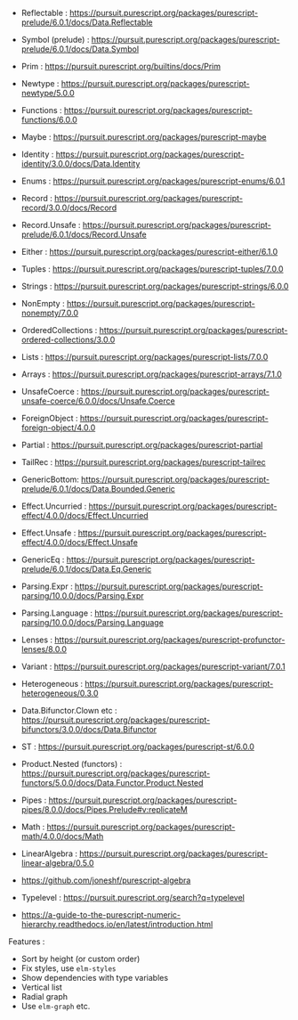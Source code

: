 * Reflectable : https://pursuit.purescript.org/packages/purescript-prelude/6.0.1/docs/Data.Reflectable
* Symbol (prelude) : https://pursuit.purescript.org/packages/purescript-prelude/6.0.1/docs/Data.Symbol
* Prim : https://pursuit.purescript.org/builtins/docs/Prim
* Newtype : https://pursuit.purescript.org/packages/purescript-newtype/5.0.0
* Functions : https://pursuit.purescript.org/packages/purescript-functions/6.0.0
* Maybe : https://pursuit.purescript.org/packages/purescript-maybe
* Identity : https://pursuit.purescript.org/packages/purescript-identity/3.0.0/docs/Data.Identity
* Enums : https://pursuit.purescript.org/packages/purescript-enums/6.0.1
* Record : https://pursuit.purescript.org/packages/purescript-record/3.0.0/docs/Record
* Record.Unsafe : https://pursuit.purescript.org/packages/purescript-prelude/6.0.1/docs/Record.Unsafe
* Either : https://pursuit.purescript.org/packages/purescript-either/6.1.0
* Tuples : https://pursuit.purescript.org/packages/purescript-tuples/7.0.0
* Strings : https://pursuit.purescript.org/packages/purescript-strings/6.0.0
* NonEmpty : https://pursuit.purescript.org/packages/purescript-nonempty/7.0.0
* OrderedCollections : https://pursuit.purescript.org/packages/purescript-ordered-collections/3.0.0
* Lists : https://pursuit.purescript.org/packages/purescript-lists/7.0.0
* Arrays : https://pursuit.purescript.org/packages/purescript-arrays/7.1.0
* UnsafeCoerce : https://pursuit.purescript.org/packages/purescript-unsafe-coerce/6.0.0/docs/Unsafe.Coerce
* ForeignObject : https://pursuit.purescript.org/packages/purescript-foreign-object/4.0.0
* Partial : https://pursuit.purescript.org/packages/purescript-partial
* TailRec : https://pursuit.purescript.org/packages/purescript-tailrec
* GenericBottom: https://pursuit.purescript.org/packages/purescript-prelude/6.0.1/docs/Data.Bounded.Generic
* Effect.Uncurried : https://pursuit.purescript.org/packages/purescript-effect/4.0.0/docs/Effect.Uncurried
* Effect.Unsafe : https://pursuit.purescript.org/packages/purescript-effect/4.0.0/docs/Effect.Unsafe
* GenericEq : https://pursuit.purescript.org/packages/purescript-prelude/6.0.1/docs/Data.Eq.Generic

* Parsing.Expr : https://pursuit.purescript.org/packages/purescript-parsing/10.0.0/docs/Parsing.Expr
* Parsing.Language : https://pursuit.purescript.org/packages/purescript-parsing/10.0.0/docs/Parsing.Language
* Lenses : https://pursuit.purescript.org/packages/purescript-profunctor-lenses/8.0.0
* Variant : https://pursuit.purescript.org/packages/purescript-variant/7.0.1
* Heterogeneous : https://pursuit.purescript.org/packages/purescript-heterogeneous/0.3.0
* Data.Bifunctor.Clown etc : https://pursuit.purescript.org/packages/purescript-bifunctors/3.0.0/docs/Data.Bifunctor
* ST : https://pursuit.purescript.org/packages/purescript-st/6.0.0
* Product.Nested (functors) : https://pursuit.purescript.org/packages/purescript-functors/5.0.0/docs/Data.Functor.Product.Nested
* Pipes : https://pursuit.purescript.org/packages/purescript-pipes/8.0.0/docs/Pipes.Prelude#v:replicateM

* Math : https://pursuit.purescript.org/packages/purescript-math/4.0.0/docs/Math
* LinearAlgebra : https://pursuit.purescript.org/packages/purescript-linear-algebra/0.5.0
* https://github.com/joneshf/purescript-algebra
* Typelevel : https://pursuit.purescript.org/search?q=typelevel
* https://a-guide-to-the-purescript-numeric-hierarchy.readthedocs.io/en/latest/introduction.html

Features :

* Sort by height (or custom order)
* Fix styles, use `elm-styles`
* Show dependencies with type variables
* Vertical list
* Radial graph
* Use `elm-graph` etc.
